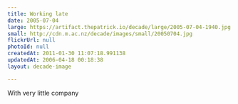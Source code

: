 ```yaml
---
title: Working late
date: 2005-07-04
large: https://artifact.thepatrick.io/decade/large/2005-07-04-1940.jpg
small: http://cdn.m.ac.nz/decade/images/small/20050704.jpg
flickrUrl: null
photoId: null
createdAt: 2011-01-30 11:07:18.991138
updatedAt: 2006-04-18 00:18:38
layout: decade-image

---
```

With very little company
